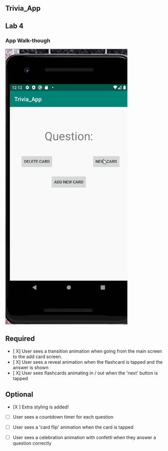 ## Trivia_App


## Lab 4

### App Walk-though

![](Week7.gif)

## Required
- [ X] User sees a transition animation when going from the main screen to the add card screen.
- [ X] User sees a reveal animation when the flashcard is tapped and the answer is shown
- [ X] User sees flashcards animating in / out when the 'next' button is tapped

## Optional
- [X ] Extra styling is added!
- [ ] User sees a countdown timer for each question
- [ ] User sees a 'card flip' animation when the card is tapped
- [ ] User sees a celebration animation with confetti when they answer a question correctly

